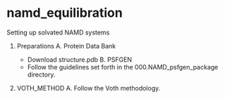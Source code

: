 namd_equilibration
==================

Setting up solvated NAMD systems

1. Preparations
   A. Protein Data Bank
   - Download structure.pdb
   B. PSFGEN
   - Follow the guidelines set forth in the 000.NAMD_psfgen_package directory.

2. VOTH_METHOD
  A. Follow the Voth methodology.